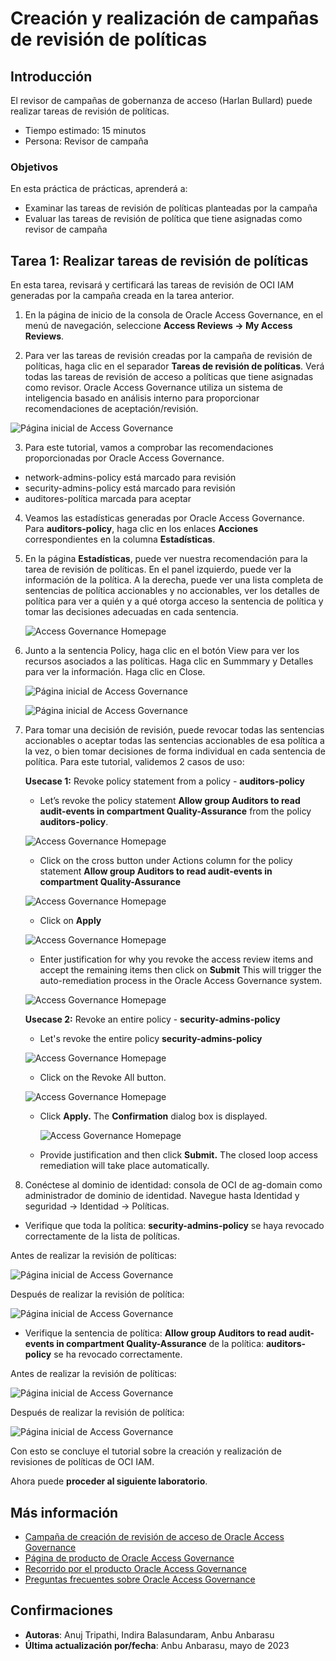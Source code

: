 # Creación y realización de campañas de revisión de políticas

## Introducción

El revisor de campañas de gobernanza de acceso (Harlan Bullard) puede realizar tareas de revisión de políticas.

*   Tiempo estimado: 15 minutos
*   Persona: Revisor de campaña

### Objetivos

En esta práctica de prácticas, aprenderá a:

*   Examinar las tareas de revisión de políticas planteadas por la campaña
*   Evaluar las tareas de revisión de política que tiene asignadas como revisor de campaña

## Tarea 1: Realizar tareas de revisión de políticas

En esta tarea, revisará y certificará las tareas de revisión de OCI IAM generadas por la campaña creada en la tarea anterior.

1.  En la página de inicio de la consola de Oracle Access Governance, en el menú de navegación, seleccione **Access Reviews -> My Access Reviews**.
    
2.  Para ver las tareas de revisión creadas por la campaña de revisión de políticas, haga clic en el separador **Tareas de revisión de políticas**. Verá todas las tareas de revisión de acceso a políticas que tiene asignadas como revisor. Oracle Access Governance utiliza un sistema de inteligencia basado en análisis interno para proporcionar recomendaciones de aceptación/revisión.
    

![Página inicial de Access Governance](images/my-access-reviews.png)

3.  Para este tutorial, vamos a comprobar las recomendaciones proporcionadas por Oracle Access Governance.

*   network-admins-policy está marcado para revisión
*   security-admins-policy está marcado para revisión
*   auditores-política marcada para aceptar

4.  Veamos las estadísticas generadas por Oracle Access Governance. Para **auditors-policy**, haga clic en los enlaces **Acciones** correspondientes en la columna **Estadísticas**.
    
5.  En la página **Estadísticas**, puede ver nuestra recomendación para la tarea de revisión de políticas. En el panel izquierdo, puede ver la información de la política. A la derecha, puede ver una lista completa de sentencias de política accionables y no accionables, ver los detalles de política para ver a quién y a qué otorga acceso la sentencia de política y tomar las decisiones adecuadas en cada sentencia.
    

    ![Access Governance Homepage](images/view-policy.png)
    

6.  Junto a la sentencia Policy, haga clic en el botón View para ver los recursos asociados a las políticas. Haga clic en Summmary y Detalles para ver la información. Haga clic en Close.
    
    ![Página inicial de Access Governance](images/summary.png)
    
    ![Página inicial de Access Governance](images/details.png)
    
7.  Para tomar una decisión de revisión, puede revocar todas las sentencias accionables o aceptar todas las sentencias accionables de esa política a la vez, o bien tomar decisiones de forma individual en cada sentencia de política. Para este tutorial, validemos 2 casos de uso:
    

    **Usecase 1:**  Revoke policy statement from a policy - **auditors-policy**
    
      - Let’s revoke the policy statement **Allow group Auditors to read audit-events in compartment Quality-Assurance** from the policy  **auditors-policy**. 
    
      ![Access Governance Homepage](images/auditor-policy.png)
    
      - Click on the cross button under Actions column for the policy statement **Allow group Auditors to read audit-events in compartment Quality-Assurance**
    
      ![Access Governance Homepage](images/click-revoke-auditor-policy.png)
    
      - Click on **Apply**
    
      ![Access Governance Homepage](images/click-apply-auditor-policy.png)
    
      -  Enter justification for why you revoke the access review items and accept the remaining items then click on **Submit** This will trigger the auto-remediation process in the Oracle Access Governance system.
    
      ![Access Governance Homepage](images/policy-review-list-new.png)
    
    
    **Usecase 2:**  Revoke an entire policy - **security-admins-policy** 
    
      - Let's revoke the entire policy **security-admins-policy** 
    
       ![Access Governance Homepage](images/security-policy.png)
    
      - Click on the Revoke All button. 
    
       ![Access Governance Homepage](images/revoke-all-security-policy.png)
    
      - Click **Apply.** The **Confirmation** dialog box is displayed.
    
        ![Access Governance Homepage](images/apply-security-policy.png)
    
     - Provide justification and then click **Submit.** The closed loop access remediation will take place automatically.
    

7.  Conéctese al dominio de identidad: consola de OCI de ag-domain como administrador de dominio de identidad. Navegue hasta Identidad y seguridad -> Identidad -> Políticas.

*   Verifique que toda la política: **security-admins-policy** se haya revocado correctamente de la lista de políticas.

Antes de realizar la revisión de políticas:

![Página inicial de Access Governance](images/before-security-policy.png)

Después de realizar la revisión de política:

![Página inicial de Access Governance](images/after-security-policy.png)

*   Verifique la sentencia de política: **Allow group Auditors to read audit-events in compartment Quality-Assurance** de la política: **auditors-policy** se ha revocado correctamente.

Antes de realizar la revisión de políticas:

![Página inicial de Access Governance](images/before-auditor-policy.png)

Después de realizar la revisión de política:

![Página inicial de Access Governance](images/after-auditor-policy.png)

Con esto se concluye el tutorial sobre la creación y realización de revisiones de políticas de OCI IAM.

Ahora puede **proceder al siguiente laboratorio**.

## Más información

*   [Campaña de creación de revisión de acceso de Oracle Access Governance](https://docs.oracle.com/en/cloud/paas/access-governance/pdapg/index.html)
*   [Página de producto de Oracle Access Governance](https://www.oracle.com/security/cloud-security/access-governance/)
*   [Recorrido por el producto Oracle Access Governance](https://www.oracle.com/webfolder/s/quicktours/paas/pt-sec-access-governance/index.html)
*   [Preguntas frecuentes sobre Oracle Access Governance](https://www.oracle.com/security/cloud-security/access-governance/faq/)

## Confirmaciones

*   **Autoras**: Anuj Tripathi, Indira Balasundaram, Anbu Anbarasu
*   **Última actualización por/fecha**: Anbu Anbarasu, mayo de 2023